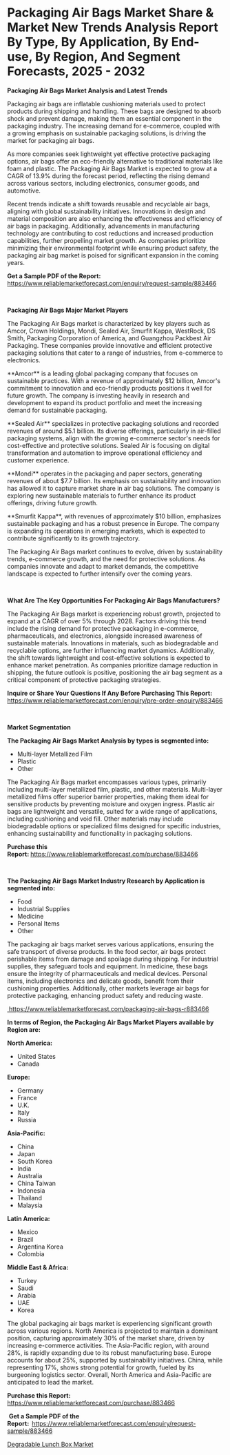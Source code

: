 <p><h1>Packaging Air Bags Market Share & Market New Trends Analysis Report By Type, By Application, By End-use, By Region, And Segment Forecasts, 2025 - 2032</h1></p><p><strong>Packaging Air Bags Market Analysis and Latest Trends</strong></p>
<p><p>Packaging air bags are inflatable cushioning materials used to protect products during shipping and handling. These bags are designed to absorb shock and prevent damage, making them an essential component in the packaging industry. The increasing demand for e-commerce, coupled with a growing emphasis on sustainable packaging solutions, is driving the market for packaging air bags. </p><p>As more companies seek lightweight yet effective protective packaging options, air bags offer an eco-friendly alternative to traditional materials like foam and plastic. The Packaging Air Bags Market is expected to grow at a CAGR of 13.9% during the forecast period, reflecting the rising demand across various sectors, including electronics, consumer goods, and automotive. </p><p>Recent trends indicate a shift towards reusable and recyclable air bags, aligning with global sustainability initiatives. Innovations in design and material composition are also enhancing the effectiveness and efficiency of air bags in packaging. Additionally, advancements in manufacturing technology are contributing to cost reductions and increased production capabilities, further propelling market growth. As companies prioritize minimizing their environmental footprint while ensuring product safety, the packaging air bag market is poised for significant expansion in the coming years.</p></p>
<p><strong>Get a Sample PDF of the Report:&nbsp;</strong> <a href="https://www.reliablemarketforecast.com/enquiry/request-sample/883466?utm_campaign=2999&utm_medium=2&utm_source=Github&utm_content=ia&utm_term=08032025&utm_id=packaging-air-bags">https://www.reliablemarketforecast.com/enquiry/request-sample/883466</a></p>
<p>&nbsp;</p>
<p><strong>Packaging Air Bags Major Market Players</strong></p>
<p><p>The Packaging Air Bags market is characterized by key players such as Amcor, Crown Holdings, Mondi, Sealed Air, Smurfit Kappa, WestRock, DS Smith, Packaging Corporation of America, and Guangzhou Packbest Air Packaging. These companies provide innovative and efficient protective packaging solutions that cater to a range of industries, from e-commerce to electronics.</p><p>**Amcor** is a leading global packaging company that focuses on sustainable practices. With a revenue of approximately $12 billion, Amcor's commitment to innovation and eco-friendly products positions it well for future growth. The company is investing heavily in research and development to expand its product portfolio and meet the increasing demand for sustainable packaging.</p><p>**Sealed Air** specializes in protective packaging solutions and recorded revenues of around $5.1 billion. Its diverse offerings, particularly in air-filled packaging systems, align with the growing e-commerce sector's needs for cost-effective and protective solutions. Sealed Air is focusing on digital transformation and automation to improve operational efficiency and customer experience.</p><p>**Mondi** operates in the packaging and paper sectors, generating revenues of about $7.7 billion. Its emphasis on sustainability and innovation has allowed it to capture market share in air bag solutions. The company is exploring new sustainable materials to further enhance its product offerings, driving future growth.</p><p>**Smurfit Kappa**, with revenues of approximately $10 billion, emphasizes sustainable packaging and has a robust presence in Europe. The company is expanding its operations in emerging markets, which is expected to contribute significantly to its growth trajectory.</p><p>The Packaging Air Bags market continues to evolve, driven by sustainability trends, e-commerce growth, and the need for protective solutions. As companies innovate and adapt to market demands, the competitive landscape is expected to further intensify over the coming years.</p></p>
<p>&nbsp;</p>
<p><strong>What Are The Key Opportunities For Packaging Air Bags Manufacturers?</strong></p>
<p><p>The Packaging Air Bags market is experiencing robust growth, projected to expand at a CAGR of over 5% through 2028. Factors driving this trend include the rising demand for protective packaging in e-commerce, pharmaceuticals, and electronics, alongside increased awareness of sustainable materials. Innovations in materials, such as biodegradable and recyclable options, are further influencing market dynamics. Additionally, the shift towards lightweight and cost-effective solutions is expected to enhance market penetration. As companies prioritize damage reduction in shipping, the future outlook is positive, positioning the air bag segment as a critical component of protective packaging strategies.</p></p>
<p><strong>Inquire or Share Your Questions If Any Before Purchasing This Report:</strong> <a href="https://www.reliablemarketforecast.com/enquiry/pre-order-enquiry/883466?utm_campaign=2999&utm_medium=2&utm_source=Github&utm_content=ia&utm_term=08032025&utm_id=packaging-air-bags">https://www.reliablemarketforecast.com/enquiry/pre-order-enquiry/883466</a></p>
<p>&nbsp;</p>
<p><strong>Market Segmentation</strong></p>
<p><strong>The Packaging Air Bags Market Analysis by types is segmented into:</strong></p>
<p><ul><li>Multi-layer Metallized Film</li><li>Plastic</li><li>Other</li></ul></p>
<p><p>The Packaging Air Bags market encompasses various types, primarily including multi-layer metallized film, plastic, and other materials. Multi-layer metallized films offer superior barrier properties, making them ideal for sensitive products by preventing moisture and oxygen ingress. Plastic air bags are lightweight and versatile, suited for a wide range of applications, including cushioning and void fill. Other materials may include biodegradable options or specialized films designed for specific industries, enhancing sustainability and functionality in packaging solutions.</p></p>
<p><strong>Purchase this Report:&nbsp;</strong><a href="https://www.reliablemarketforecast.com/purchase/883466?utm_campaign=2999&utm_medium=2&utm_source=Github&utm_content=ia&utm_term=08032025&utm_id=packaging-air-bags">https://www.reliablemarketforecast.com/purchase/883466</a></p>
<p>&nbsp;</p>
<p><strong>The Packaging Air Bags Market Industry Research by Application is segmented into:</strong></p>
<p><ul><li>Food</li><li>Industrial Supplies</li><li>Medicine</li><li>Personal Items</li><li>Other</li></ul></p>
<p><p>The packaging air bags market serves various applications, ensuring the safe transport of diverse products. In the food sector, air bags protect perishable items from damage and spoilage during shipping. For industrial supplies, they safeguard tools and equipment. In medicine, these bags ensure the integrity of pharmaceuticals and medical devices. Personal items, including electronics and delicate goods, benefit from their cushioning properties. Additionally, other markets leverage air bags for protective packaging, enhancing product safety and reducing waste.</p></p>
<p><a href="https://www.reliablemarketforecast.com/packaging-air-bags-r883466?utm_campaign=2999&utm_medium=2&utm_source=Github&utm_content=ia&utm_term=08032025&utm_id=packaging-air-bags">&nbsp;https://www.reliablemarketforecast.com/packaging-air-bags-r883466</a></p>
<p><strong>In terms of Region, the Packaging Air Bags Market Players available by Region are:</strong></p>
<p>
    <p> <strong> North America: </strong>
        <ul>
            <li>United States</li>
            <li>Canada</li>
        </ul>
        </p> 
    <p> <strong> Europe: </strong>
        <ul>
            <li>Germany</li>
            <li>France</li>
            <li>U.K.</li>
            <li>Italy</li>
            <li>Russia</li>
        </ul>
        </p> 
    <p> <strong> Asia-Pacific: </strong>
        <ul>
            <li>China</li>
            <li>Japan</li>
            <li>South Korea</li>
            <li>India</li>
            <li>Australia</li>
            <li>China Taiwan</li>
            <li>Indonesia</li>
            <li>Thailand</li>
            <li>Malaysia</li>
        </ul>
        </p> 
    <p> <strong> Latin America: </strong>
        <ul>
            <li>Mexico</li>
            <li>Brazil</li>
            <li>Argentina Korea</li>
            <li>Colombia</li>
        </ul>
        </p> 
    <p> <strong> Middle East & Africa: </strong>
        <ul>
            <li>Turkey</li>
            <li>Saudi</li>
            <li>Arabia</li>
            <li>UAE</li>
            <li>Korea</li>
        </ul>
    </p>
    </p>
<p><p>The global packaging air bags market is experiencing significant growth across various regions. North America is projected to maintain a dominant position, capturing approximately 30% of the market share, driven by increasing e-commerce activities. The Asia-Pacific region, with around 28%, is rapidly expanding due to its robust manufacturing base. Europe accounts for about 25%, supported by sustainability initiatives. China, while representing 17%, shows strong potential for growth, fueled by its burgeoning logistics sector. Overall, North America and Asia-Pacific are anticipated to lead the market.</p></p>
<p><strong>Purchase this Report: </strong><a href="https://www.reliablemarketforecast.com/purchase/883466?utm_campaign=2999&utm_medium=2&utm_source=Github&utm_content=ia&utm_term=08032025&utm_id=packaging-air-bags">https://www.reliablemarketforecast.com/purchase/883466</a></p>
<p>&nbsp;<strong>Get a Sample PDF of the Report:&nbsp;&nbsp;</strong><a href="https://www.reliablemarketforecast.com/enquiry/request-sample/883466?utm_campaign=2999&utm_medium=2&utm_source=Github&utm_content=ia&utm_term=08032025&utm_id=packaging-air-bags">https://www.reliablemarketforecast.com/enquiry/request-sample/883466</a></p>
<p><strong></strong></p>
<p><p><a href="https://github.com/miottaredlin79/Market-Research-Report-List-1/blob/main/degradable-lunch-box-market.md?utm_campaign=2999&utm_medium=2&utm_source=Github&utm_content=ia&utm_term=08032025&utm_id=packaging-air-bags">Degradable Lunch Box Market</a></p></p>